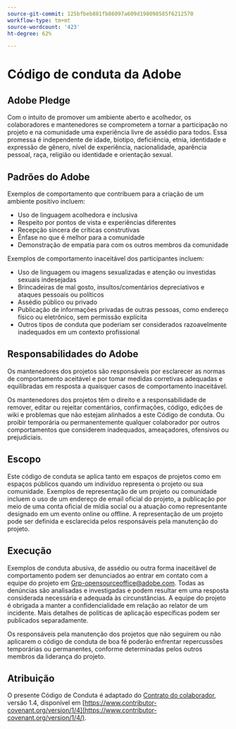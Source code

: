```yaml
---
source-git-commit: 125bfbeb881fb86097a609d198098585f6212570
workflow-type: tm+mt
source-wordcount: '423'
ht-degree: 62%

---
```

# Código de conduta da Adobe

## Adobe Pledge

Com o intuito de promover um ambiente aberto e acolhedor, os colaboradores e mantenedores se comprometem a tornar a participação no projeto e na comunidade uma experiência livre de assédio para todos. Essa promessa é independente de idade, biotipo, deficiência, etnia, identidade e expressão de gênero, nível de experiência, nacionalidade, aparência pessoal, raça, religião ou identidade e orientação sexual.

## Padrões do Adobe

Exemplos de comportamento que contribuem para a criação de um ambiente positivo incluem:

* Uso de linguagem acolhedora e inclusiva
* Respeito por pontos de vista e experiências diferentes
* Recepção sincera de críticas construtivas
* Ênfase no que é melhor para a comunidade
* Demonstração de empatia para com os outros membros da comunidade

Exemplos de comportamento inaceitável dos participantes incluem:

* Uso de linguagem ou imagens sexualizadas e atenção ou investidas sexuais indesejadas
* Brincadeiras de mal gosto, insultos/comentários depreciativos e ataques pessoais ou políticos
* Assédio público ou privado
* Publicação de informações privadas de outras pessoas, como endereço físico ou eletrônico, sem permissão explícita
* Outros tipos de conduta que poderiam ser considerados razoavelmente inadequados em um contexto profissional

## Responsabilidades do Adobe

Os mantenedores dos projetos são responsáveis por esclarecer as normas de comportamento aceitável e por tomar medidas corretivas adequadas e equilibradas em resposta a quaisquer casos de comportamento inaceitável.

Os mantenedores dos projetos têm o direito e a responsabilidade de remover, editar ou rejeitar comentários, confirmações, código, edições de wiki e problemas que não estejam alinhados a este Código de conduta. Ou proibir temporária ou permanentemente qualquer colaborador por outros comportamentos que considerem inadequados, ameaçadores, ofensivos ou prejudiciais.

## Escopo

Este código de conduta se aplica tanto em espaços de projetos como em espaços públicos quando um indivíduo representa o projeto ou sua comunidade. Exemplos de representação de um projeto ou comunidade incluem o uso de um endereço de email oficial do projeto, a publicação por meio de uma conta oficial de mídia social ou a atuação como representante designado em um evento online ou offline. A representação de um projeto pode ser definida e esclarecida pelos responsáveis pela manutenção do projeto.

## Execução

Exemplos de conduta abusiva, de assédio ou outra forma inaceitável de comportamento podem ser denunciados ao entrar em contato com a equipe do projeto em Grp-opensourceoffice@adobe.com. Todas as denúncias são analisadas e investigadas e podem resultar em uma resposta considerada necessária e adequada às circunstâncias. A equipe do projeto é obrigada a manter a confidencialidade em relação ao relator de um incidente. Mais detalhes de políticas de aplicação específicas podem ser publicados separadamente.

Os responsáveis pela manutenção dos projetos que não seguirem ou não aplicarem o código de conduta de boa fé poderão enfrentar repercussões temporárias ou permanentes, conforme determinadas pelos outros membros da liderança do projeto.

## Atribuição

O presente Código de Conduta é adaptado do [Contrato do colaborador](https://www.contributor-covenant.org/), versão 1.4, disponível em [https://www.contributor-covenant.org/version/1/4](https://www.contributor-covenant.org/version/1/4/).
